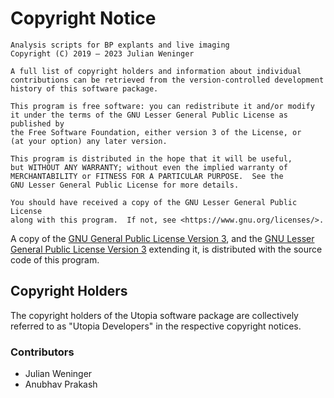 # Copyright Notice

    Analysis scripts for BP explants and live imaging
    Copyright (C) 2019 – 2023 Julian Weninger

    A full list of copyright holders and information about individual 
    contributions can be retrieved from the version-controlled development 
    history of this software package.

    This program is free software: you can redistribute it and/or modify
    it under the terms of the GNU Lesser General Public License as published by
    the Free Software Foundation, either version 3 of the License, or
    (at your option) any later version.

    This program is distributed in the hope that it will be useful,
    but WITHOUT ANY WARRANTY; without even the implied warranty of
    MERCHANTABILITY or FITNESS FOR A PARTICULAR PURPOSE.  See the
    GNU Lesser General Public License for more details.

    You should have received a copy of the GNU Lesser General Public License
    along with this program.  If not, see <https://www.gnu.org/licenses/>.

A copy of the [GNU General Public License Version 3], and the
[GNU Lesser General Public License Version 3] extending it, is distributed with
the source code of this program.

## Copyright Holders

The copyright holders of the Utopia software package are collectively referred
to as "Utopia Developers" in the respective copyright notices.

<!-- NOTE Also update the list in .utopya-project.yml if making changes here -->

<!-- ### Maintainers

*  -->


### Contributors

* Julian Weninger
* Anubhav Prakash

[GNU General Public License Version 3]: https://www.gnu.org/licenses/gpl-3.0.en.html
[GNU Lesser General Public License Version 3]: https://www.gnu.org/licenses/lgpl-3.0.en.html
